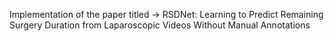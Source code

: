 Implementation of the paper titled -> RSDNet: Learning to Predict Remaining Surgery Duration from Laparoscopic Videos Without Manual Annotations